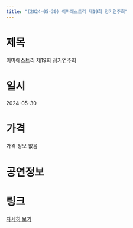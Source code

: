 ```yaml
---
title: "(2024-05-30) 이마에스트리 제19회 정기연주회"
---
```


# 제목
이마에스트리 제19회 정기연주회

# 일시
2024-05-30

# 가격
가격 정보 없음

# 공연정보
  
  


# 링크
[자세히 보기](https://www.sac.or.kr/site/main/show/show_view?SN=62300 "https://www.sac.or.kr/site/main/show/show_view?SN=62300")
